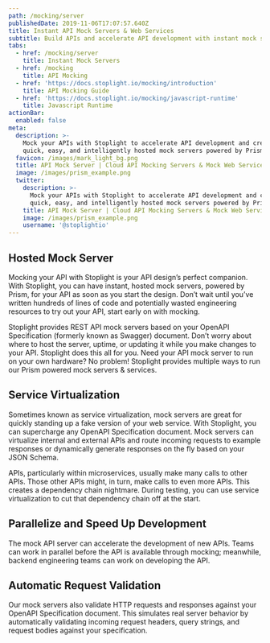 ```yaml
---
path: /mocking/server
publishedDate: 2019-11-06T17:07:57.640Z
title: Instant API Mock Servers & Web Services
subtitle: Build APIs and accelerate API development with instant mock servers
tabs:
  - href: /mocking/server
    title: Instant Mock Servers
  - href: /mocking
    title: API Mocking
  - href: 'https://docs.stoplight.io/mocking/introduction'
    title: API Mocking Guide
  - href: 'https://docs.stoplight.io/mocking/javascript-runtime'
    title: Javascript Runtime
actionBar:
  enabled: false
meta:
  description: >-
    Mock your APIs with Stoplight to accelerate API development and create
    quick, easy, and intelligently hosted mock servers powered by Prism
  favicon: /images/mark_light_bg.png
  title: API Mock Server | Cloud API Mocking Servers & Mock Web Service
  image: /images/prism_example.png
  twitter:
    description: >-
      Mock your APIs with Stoplight to accelerate API development and create
      quick, easy, and intelligently hosted mock servers powered by Prism
    title: API Mock Server | Cloud API Mocking Servers & Mock Web Service
    image: /images/prism_example.png
    username: '@stoplightio'
---
```


## Hosted Mock Server

Mocking your API with Stoplight is your API design’s perfect companion. With Stoplight, you can have instant, hosted mock servers, powered by Prism, for your API as soon as you start the design. Don’t wait until you’ve written hundreds of lines of code and potentially wasted engineering resources to try out your API, start early on with mocking.

Stoplight provides REST API mock servers based on your OpenAPI Specification (formerly known as Swagger) document. Don’t worry about where to host the server, uptime, or updating it while you make changes to your API. Stoplight does this all for you. Need your API mock server to run on your own hardware? No problem! Stoplight provides multiple ways to run our Prism powered mock servers & services.

## Service Virtualization

Sometimes known as service virtualization, mock servers are great for quickly standing up a fake version of your web service. With Stoplight, you can supercharge any OpenAPI Specification document. Mock servers can virtualize internal and external APIs and route incoming requests to example responses or dynamically generate responses on the fly based on your JSON Schema.

APIs, particularly within microservices, usually make many calls to other APIs. Those other APIs might, in turn, make calls to even more APIs. This creates a dependency chain nightmare. During testing, you can use service virtualization to cut that dependency chain off at the start.

## Parallelize and Speed Up Development

The mock API server can accelerate the development of new APIs. Teams can work in parallel before the API is available through mocking; meanwhile, backend engineering teams can work on developing the API.

## Automatic Request Validation

Our mock servers also validate HTTP requests and responses against your OpenAPI Specification document. This simulates real server behavior by automatically validating incoming request headers, query strings, and request bodies against your specification.
